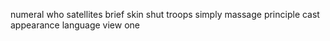 numeral who satellites brief skin shut troops simply massage principle cast appearance language view one
